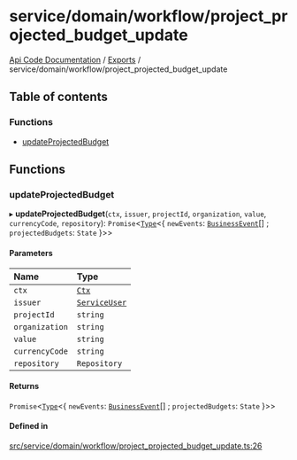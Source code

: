 # service/domain/workflow/project\_projected\_budget\_update
 
[Api Code Documentation](../README.md) / [Exports](../modules.md) / service/domain/workflow/project\_projected\_budget\_update

## Table of contents

### Functions

- [updateProjectedBudget](service_domain_workflow_project_projected_budget_update.md#updateprojectedbudget)

## Functions

### updateProjectedBudget

▸ **updateProjectedBudget**(`ctx`, `issuer`, `projectId`, `organization`, `value`, `currencyCode`, `repository`): `Promise`<[`Type`](result.md#type)<{ `newEvents`: [`BusinessEvent`](service_domain_business_event.md#businessevent)[] ; `projectedBudgets`: `State`  }\>\>

#### Parameters

| Name | Type |
| :------ | :------ |
| `ctx` | [`Ctx`](../interfaces/lib_ctx.Ctx.md) |
| `issuer` | [`ServiceUser`](../interfaces/service_domain_organization_service_user.ServiceUser.md) |
| `projectId` | `string` |
| `organization` | `string` |
| `value` | `string` |
| `currencyCode` | `string` |
| `repository` | `Repository` |

#### Returns

`Promise`<[`Type`](result.md#type)<{ `newEvents`: [`BusinessEvent`](service_domain_business_event.md#businessevent)[] ; `projectedBudgets`: `State`  }\>\>

#### Defined in

[src/service/domain/workflow/project_projected_budget_update.ts:26](https://github.com/openkfw/TruBudget/blob/95e6f8a/api/src/service/domain/workflow/project_projected_budget_update.ts#L26)
